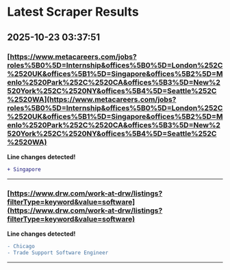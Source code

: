 # Latest Scraper Results

## 2025-10-23 03:37:51

### [https://www.metacareers.com/jobs?roles%5B0%5D=Internship&offices%5B0%5D=London%252C%2520UK&offices%5B1%5D=Singapore&offices%5B2%5D=Menlo%2520Park%252C%2520CA&offices%5B3%5D=New%2520York%252C%2520NY&offices%5B4%5D=Seattle%252C%2520WA](https://www.metacareers.com/jobs?roles%5B0%5D=Internship&offices%5B0%5D=London%252C%2520UK&offices%5B1%5D=Singapore&offices%5B2%5D=Menlo%2520Park%252C%2520CA&offices%5B3%5D=New%2520York%252C%2520NY&offices%5B4%5D=Seattle%252C%2520WA)

**Line changes detected!**

```diff
+ Singapore
```

---
### [https://www.drw.com/work-at-drw/listings?filterType=keyword&value=software](https://www.drw.com/work-at-drw/listings?filterType=keyword&value=software)

**Line changes detected!**

```diff
- Chicago
- Trade Support Software Engineer
```

---
